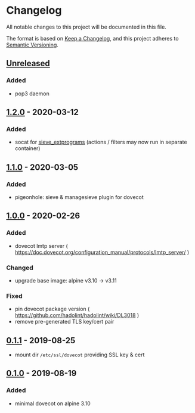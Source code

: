 # Changelog
All notable changes to this project will be documented in this file.

The format is based on [Keep a Changelog](https://keepachangelog.com/en/1.0.0/),
and this project adheres to [Semantic Versioning](https://semver.org/spec/v2.0.0.html).

## [Unreleased]
### Added
- pop3 daemon

## [1.2.0] - 2020-03-12
### Added
- socat for [sieve_extprograms](https://wiki2.dovecot.org/Pigeonhole/Sieve/Plugins/Extprograms)
  (actions / filters may now run in separate container)

## [1.1.0] - 2020-03-05
### Added
- pigeonhole: sieve & managesieve plugin for dovecot

## [1.0.0] - 2020-02-26
### Added
- dovecot lmtp server
  ( https://doc.dovecot.org/configuration_manual/protocols/lmtp_server/ )

### Changed
- upgrade base image: alpine v3.10 -> v3.11

### Fixed
- pin dovecot package version
  ( https://github.com/hadolint/hadolint/wiki/DL3018 )
- remove pre-generated TLS key/cert pair

## [0.1.1] - 2019-08-25
- mount dir `/etc/ssl/dovecot` providing SSL key & cert

## [0.1.0] - 2019-08-19
### Added
- minimal dovecot on alpine 3.10

[Unreleased]: https://github.com/fphammerle/docker-dovecot/compare/v1.2.0...HEAD
[1.2.0]: https://github.com/fphammerle/docker-dovecot/compare/v1.1.0...v1.2.0
[1.1.0]: https://github.com/fphammerle/docker-dovecot/compare/v1.0.0...v1.1.0
[1.0.0]: https://github.com/fphammerle/docker-dovecot/compare/0.1.0...v1.0.0
[0.1.1]: https://github.com/fphammerle/docker-dovecot/compare/0.1.0...0.1.1
[0.1.0]: https://github.com/fphammerle/docker-dovecot/tree/0.1.0
